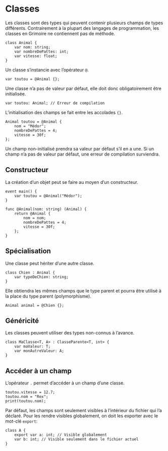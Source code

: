 # Classes

Les classes sont des types qui peuvent contenir plusieurs champs de types différents.
Contrairement à la plupart des langages de programmation, les classes en Grimoire ne contiennent pas de méthode.

```grimoire
class Animal {
    var nom: string;
    var nombreDePattes: int;
    var vitesse: float;
}
```

Un classe s’instancie avec l’opérateur `@`.
```grimoire
var toutou = @Animal {};
```
Une classe n’a pas de valeur par défaut, elle doit donc obligatoirement être initialisée.
```grimoire
var toutou: Animal; // Erreur de compilation
```

L’initialisation des champs se fait entre les accolades `{}`.
```grimoire
Animal toutou = @Animal {
	nom = "Médor";
	nombreDePattes = 4;
    vitesse = 30f;
};
```
Un champ non-initialisé prendra sa valeur par défaut s’il en a une.
Si un champ n’a pas de valeur par défaut, une erreur de compilation surviendra.

## Constructeur

La création d’un objet peut se faire au moyen d’un constructeur.
```grimoire
event main() {
    var toutou = @Animal("Médor");
}

func @Animal(nom: string) (Animal) {
    return @Animal {
        nom = nom;
        nombreDePattes = 4;
        vitesse = 30f;
    };
}
```

## Spécialisation

Une classe peut hériter d’une autre classe.
```grimoire
class Chien : Animal {
    var typeDeChien: string;
}
```
Elle obtiendra les mêmes champs que le type parent et pourra être utilisé à la place du type parent (polymorphisme).
```grimoire
Animal animal = @Chien {};
```

## Généricité

Les classes peuvent utiliser des types non-connus à l’avance.
```grimoire
class MaClasse<T, A> : ClasseParente<T, int> {
	var maValeur: T;
	var monAutreValeur: A;
}
```

## Accéder à un champ

L’opérateur `.` permet d’accéder à un champ d’une classe.
```grimoire
toutou.vitesse = 12.7;
toutou.nom = "Rex";
print(toutou.nom);
```

Par défaut, les champs sont seulement visibles à l’intérieur du fichier qui l’a déclaré.
Pour les rendre visibles globalement, on doit les exporter avec le mot-clé `export`:
```grimoire
class A {
	export var a: int; // Visible globalement
	var b: int; // Visible seulement dans le fichier actuel
}
```